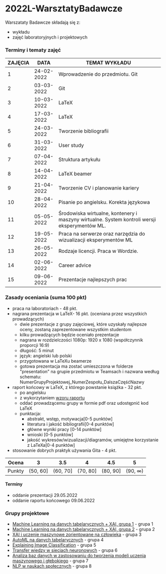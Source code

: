 # 2022L-WarsztatyBadawcze

Warszataty Badawcze składają się z:
 - wykładu
 - zajęć laboratoryjnych i projektowych

### Terminy i tematy zajęć 

<table>
<thead>
  <tr>
    <th>ZAJĘCIA</th>
    <th>DATA</th>
    <th>TEMAT WYKŁADU</th>
  </tr>
</thead>
<tbody>
  <tr>
    <td>1</td>
    <td>24-02-2022</td>
    <td>Wprowadzenie do przedmiotu. Git</td>
  </tr>
    <td>2</td>
    <td>03-03-2022</td>
    <td>Git</td>
  </tr>
    <tr>
    <td>3</td>
    <td>10-03-2022</td>
    <td>LaTeX</td>
  </tr>
  <tr>
  <tr>
    <td>4</td>
    <td>17-03-2022</td>
    <td>LaTeX</td>
  </tr>
  <tr>
    <td>5</td>
    <td>24-03-2022</td>
    <td>Tworzenie bibliografii</td>
  </tr>
  <tr>
    <td>6</td>
    <td>31-03-2022</td>
    <td>User study</td>
  </tr>
  <tr>
    <td>7</td>
    <td>07-04-2022</td>
    <td>Struktura artykułu</td>
  </tr>
  <tr>
    <td>8</td>
    <td>14-04-2022</td>
    <td>LaTeX beamer</td>
  </tr>
  <tr>
    <td>9</td>
    <td>21-04-2022</td>
    <td>Tworzenie CV i planowanie kariery</td>
  </tr>
  <tr>
    <td>10</td>
    <td>28-04-2022</td>
    <td>Pisanie po angielsku. Korekta językowa</td>
  </tr>
  <tr>
    <td>11</td>
    <td>05-05-2022</td>
    <td>Środowiska wirtualne, kontenery i maszyny wirtualne. System kontroli wersji eksperymentów ML. </td>
  </tr>
  <tr>
    <td>12</td>
    <td>19-05-2022</td>
    <td>Praca na serwerze oraz narzędzia do wizualizacji eksperymentów ML</td>
  </tr>
  <tr>
    <td>13</td>
    <td>26-05-2022</td>
    <td>Rodzaje licencji. Praca w Wordzie.</td>
  </tr>
  <tr>
    <td>14</td>
    <td>02-06-2022</td>
    <td>Career advice</td>
  </tr>

  <tr>
    <td>15</td>
    <td>09-06-2022</td>
    <td>Prezentacje najlepszych prac</td>
  </tr>
</tbody>
</table>

### Zasady oceniania (suma 100 pkt)
-   praca na laboratoriach - 48 pkt.
-   nagrana prezentacja w LaTeX- 16 pkt. (oceniana przez wszystkich prowadzących)
	- dwie prezentacje z grupy zajęciowej, które uzyskały najlepsze oceny, zostaną zaprezentowane wszystkim studentom
	- kilku prowadzących będzie oceniało prezentacje
	- nagrana w rozdzielczości 1080p: 1920 x 1080 (współczynnik proporcji 16:9)
	- długość: 5 minut
	- język: angielski lub polski
	- przygotowana w LaTeXu beamerze
	- gotowa prezentacja ma zostać umieszczona w folderze "presentation" na grupie przedmiotu w Teamsach i nazwana według schematu: NumerGrupyProjektowej_NumerZespołu_DalszaCzęśćNazwy
-   raport końcowy w LaTeX, z którego powstanie książka - 32 pkt.
	- po angielsku
	- z wykorzytaniem [wzoru raportu](https://www.overleaf.com/latex/templates/style-and-template-for-preprints-arxiv-bio-arxiv/fxsnsrzpnvwc)
	- oddać prowadzącemu grupy w formie pdf oraz udostępnić kod LaTeX
	- punktacja:
		- abstrakt, wstęp, motywacja[0-5 punktów]
		- literatura i jakość bibliografii[0-4 punktów]
		- główne wyniki pracy [0-14 punktów]
		- wnioski [0-5 punktów]
		- jakość wykresów/wizualizacji/diagramów, umiejętne korzystanie z LaTeXa[0-4 punktów]
-   stosowanie dobrych praktyk używania Gita - 4 pkt.

| Ocena |  3 | 3.5 | 4 | 4.5 | 5 |
|:---:|:---:|:---:|:---:|:---:|:---:|
| Punkty   | (50, 60] | (60, 70] | (70, 80] | (80, 90] | (90, ∞) |

#### Terminy
- oddanie prezentacji 29.05.2022
- oddanie raportu końcowego 09.06.2022

### Grupy projektowe
- [Machine Learning na danych tabelarycznych + XAI, grupa 1](https://github.com/MI2-Education/2022L-WB-ML-1) - grupa 1
- [Machine Learning na danych tabelarycznych + XAI, grupa 2](https://github.com/MI2-Education/2022L-WB-ML-2) - grupa 2
- [XAI i uczenie maszynowe zorientowane na człowieka](https://github.com/MI2-Education/2022L-WB-XAI-tabular) - grupa 3
- [AutoML na danych tabelarycznych](https://github.com/MI2-Education/2022L-WB-AutoML) - grupa 4
- [Explaining Image Classification](https://github.com/MI2-Education/2022L-WB-XIC) - grupa 5
- [Transfer wiedzy w sieciach neuronowych](https://github.com/MI2-Education/2022L-WB-TL) - grupa 6
- [Analiza baz danych w zastosowaniu do tworzenia modeli uczenia maszynowego i głębokiego](https://github.com/MI2-Education/2022L-WB-data) - grupa 7
- [NLP w naukach społecznych](https://github.com/MI2-Education/2022L-WB-NLP) - grupa 8
